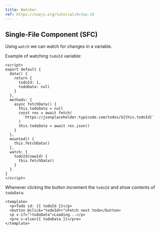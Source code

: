 ```yaml
---
title: Watcher
ref: https://vuejs.org/tutorial/#step-10
---
```


## Single-File Component (SFC)

Using `watch` we can watch for changes in a variable.

Example of watching `todoId` variable:

```vue
<script>
export default {
  data() {
    return {
      todoId: 1,
      todoData: null
    }
  },
  methods: {
    async fetchData() {
      this.todoData = null
      const res = await fetch(
        `https://jsonplaceholder.typicode.com/todos/${this.todoId}`
      )
      this.todoData = await res.json()
    }
  },
  mounted() {
    this.fetchData()
  },
  watch: {
    todoId(newId) {
      this.fetchData()
    }
  }
}
</script>
```

Whenever clicking the button increment the `todoId` and show contents of `todoData`:

```vue
<template>
  <p>Todo id: {{ todoId }}</p>
  <button @click="todoId++">Fetch next todo</button>
  <p v-if="!todoData">Loading...</p>
  <pre v-else>{{ todoData }}</pre>
</template>
```
